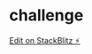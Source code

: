 # challenge

[Edit on StackBlitz ⚡️](https://stackblitz.com/edit/web-platform-sjjbqv/challenge2/index.html)
